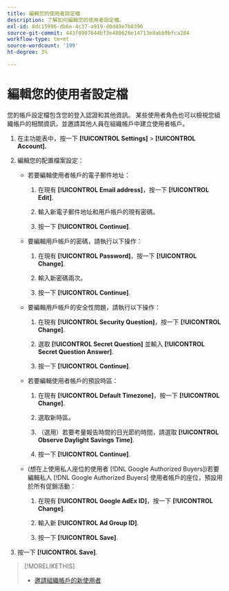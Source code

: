 ```yaml
---
title: 編輯您的使用者設定檔
description: 了解如何編輯您的使用者設定檔。
exl-id: 8dc15996-db6e-4c37-a919-d0d49e7b8396
source-git-commit: 443f8907644bf3e480626e14713e8abb9bfca284
workflow-type: tm+mt
source-wordcount: '199'
ht-degree: 3%

---
```


# 編輯您的使用者設定檔

您的帳戶設定檔包含您的登入認證和其他資訊。 某些使用者角色也可以檢視您組織帳戶的相關資訊，並邀請其他人員在組織帳戶中建立使用者帳戶。

1. 在主功能表中，按一下 **[!UICONTROL Settings]** > **[!UICONTROL Account].**

1. 編輯您的配置檔案設定：

   * 若要編輯使用者帳戶的電子郵件地址：

      1. 在現有 **[!UICONTROL Email address]**，按一下 **[!UICONTROL Edit]**.

      1. 輸入新電子郵件地址和用戶帳戶的現有密碼。

      1. 按一下 **[!UICONTROL Continue]**.
   * 要編輯用戶帳戶的密碼，請執行以下操作：

      1. 在現有 **[!UICONTROL Password]**，按一下 **[!UICONTROL Change]**.

      1. 輸入新密碼兩次。

      1. 按一下 **[!UICONTROL Continue]**.
   * 要編輯用戶帳戶的安全性問題，請執行以下操作：

      1. 在現有 **[!UICONTROL Security Question]**，按一下 **[!UICONTROL Change]**.

      1. 選取 **[!UICONTROL Secret Question]** 並輸入 **[!UICONTROL Secret Question Answer]**.

      1. 按一下 **[!UICONTROL Continue]**.
   * 若要編輯使用者帳戶的預設時區：

      1. 在現有 **[!UICONTROL Default Timezone]**，按一下 **[!UICONTROL Change]**.

      1. 選取新時區。

      1. （選用）若要考量報告時間的日光節約時間，請選取 **[!UICONTROL Observe Daylight Savings Time]**.

      1. 按一下 **[!UICONTROL Continue]**.
   * (想在上使用私人座位的使用者 [!DNL Google Authorized Buyers])若要編輯私人 [!DNL Google Authorized Buyers] 使用者帳戶的座位，預設用於所有促銷活動：

      1. 在現有 **[!UICONTROL Google AdEx ID]**，按一下 **[!UICONTROL Change]**.

      1. 輸入新 **[!UICONTROL Ad Group ID]**.

      1. 按一下 **[!UICONTROL Save]**.





1. 按一下 **[!UICONTROL Save]**.

>[!MORELIKETHIS]
>
>* [邀請組織帳戶的新使用者](user-invite.md)


<!-- >* [User Profile and Organization Account Settings](user-and-account-settings.md) -->

